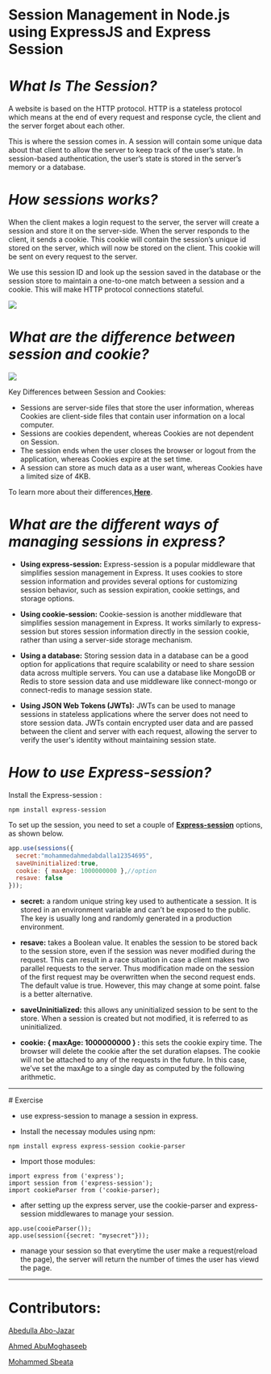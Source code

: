 # **Session Management in Node.js using ExpressJS and Express Session**


# *What Is The Session?*
A website is based on the HTTP protocol. HTTP is a stateless protocol which means at the end of every request and response cycle, the client and the server forget about each other.

This is where the session comes in. A session will contain some unique data about that client to allow the server to keep track of the user’s state. In session-based authentication, the user’s state is stored in the server’s memory or a database.

# *How sessions works?*
When the client makes a login request to the server, the server will create a session and store it on the server-side. When the server responds to the client, it sends a cookie. This cookie will contain the session’s unique id stored on the server, which will now be stored on the client. This cookie will be sent on every request to the server.

We use this session ID and look up the session saved in the database or the session store to maintain a one-to-one match between a session and a cookie. This will make HTTP protocol connections stateful.

![](https://static.javatpoint.com/difference/images/session-vs-cookies2.png)


# *What are the difference between session and cookie?*
![](https://static.javatpoint.com/difference/images/session-vs-cookies.png)

Key Differences between Session and Cookies:

* Sessions are server-side files that store the user information, whereas Cookies are client-side files that contain user information on a local computer.
* Sessions are cookies dependent, whereas Cookies are not dependent on Session.
* The session ends when the user closes the browser or logout from the application, whereas Cookies expire at the set time.
* A session can store as much data as a user want, whereas Cookies have a limited size of 4KB.

To learn more about their differences,**[Here](https://www.javatpoint.com/session-vs-cookies)**.


# *What are the different ways of managing sessions in express?*

* **Using express-session:** Express-session is a popular middleware that simplifies session management in Express. It uses cookies to store session information and provides several options for customizing session behavior, such as session expiration, cookie settings, and storage options.

* **Using cookie-session:** Cookie-session is another middleware that simplifies session management in Express. It works similarly to express-session but stores session information directly in the session cookie, rather than using a server-side storage mechanism.

* **Using a database:** Storing session data in a database can be a good option for applications that require scalability or need to share session data across multiple servers. You can use a database like MongoDB or Redis to store session data and use middleware like connect-mongo or connect-redis to manage session state.

* **Using JSON Web Tokens (JWTs):** JWTs can be used to manage sessions in stateless applications where the server does not need to store session data. JWTs contain encrypted user data and are passed between the client and server with each request, allowing the server to verify the user's identity without maintaining session state.

# *How to use Express-session?*
Install the Express-session :
```
npm install express-session
```
To set up the session, you need to set a couple of **[Express-session](https://www.npmjs.com/package/express-session#sessionoptions)** options, as shown below.
```javaScript
app.use(sessions({
  secret:"mohammedahmedabdalla12354695",
  saveUninitialized:true,
  cookie: { maxAge: 1000000000 },//option
  resave: false 
}));
```
* **secret:** a random unique string key used to authenticate a session. It is stored in an environment variable and can’t be exposed to the public. The key is usually long and randomly generated in a production environment.

* **resave:** takes a Boolean value. It enables the session to be stored back to the session store, even if the session was never modified during the request. This can result in a race situation in case a client makes two parallel requests to the server. Thus modification made on the session of the first request may be overwritten when the second request ends. The default value is true. However, this may change at some point. false is a better alternative.


* **saveUninitialized:** this allows any uninitialized session to be sent to the store. When a session is created but not modified, it is referred to as uninitialized.

* **cookie: { maxAge: 1000000000 } :** this sets the cookie expiry time. The browser will delete the cookie after the set duration elapses. The cookie will not be attached to any of the requests in the future. In this case, we’ve set the maxAge to a single day as computed by the following arithmetic.

<hr>
# Exercise

* use express-session to manage a session in express. 

* Install the necessay modules using npm: 

``` 
npm install express express-session cookie-parser
```
* Import those modules:
```
import express from ('express');
import session from ('express-session');
import cookieParser from ('cookie-parser);
```
* after setting up the express server, use the cookie-parser and express-session middlewares to manage your session. 
```
app.use(cooieParser());
app.use(session({secret: "mysecret"}));
```

* manage your session so that everytime the user make a request(reload the page), the server will return the number of times the user has viewd the page.


<hr>

# **Contributors:** 

[Abedulla Abo-Jazar](https://github.com/AbdallahAbujazar)

[Ahmed AbuMoghaseeb](https://github.com/AhmedMughessib)

[Mohammed Sbeata](https://github.com/Mohammed-Sbeata)